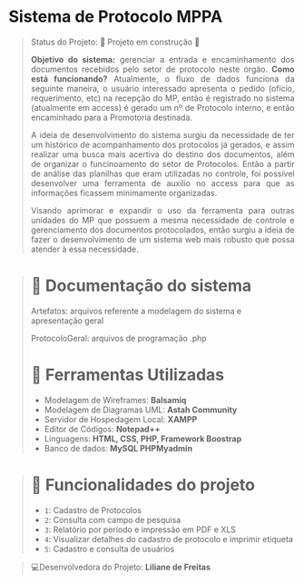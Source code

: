 # Sistema de Protocolo MPPA
> Status do Projeto: :construction: Projeto em construção :construction:
> <p align="justify"><b>Objetivo do sistema:</b> gerenciar a entrada e encaminhamento dos documentos recebidos pelo setor de protocolo neste órgão.
> <b>Como está funcionando?</b> Atualmente, o fluxo de dados funciona da seguinte maneira, o usuário interessado apresenta o pedido (ofício, requerimento, etc) na recepção do MP, então é registrado no sistema (atualmente em access) é gerado um nº de Protocolo interno, e então encaminhado para a Promotoria destinada.</p>
><p align="justify">A ideia de desenvolvimento do sistema surgiu da necessidade de ter um histórico de acompanhamento dos protocolos já gerados, e assim realizar uma busca mais acertiva do destino dos documentos, além de organizar o funcinoamento do setor de Protocolos.
>Então a partir de análise das planilhas que eram utilizadas no controle, foi possível desenvolver uma ferramenta de auxilio no access para que as informações ficassem minimamente organizadas.</p>
><p align="justify">Visando aprimorar e expandir o uso da ferramenta para outras unidades do MP que possuem a mesma necessidade de controle e gerenciamento dos documentos protocolados, então surgiu a ideia de fazer o desenvolvimento de um sistema web mais robusto que possa atender à essa necessidade.</p>

> # :file_folder: Documentação do sistema
><p>Artefatos: arquivos referente a modelagem do sistema e apresentação geral</p>
><p>ProtocoloGeral: arquivos de programação .php</p>
> 
> # :wrench: Ferramentas Utilizadas 
>* Modelagem de Wireframes: <b>Balsamiq</b>
>* Modelagem de Diagramas UML: <b>Astah Community</b>
>* Servidor de Hospedagem Local: <b>XAMPP</b>
>* Editor de Códigos: <b>Notepad++</b>
>* Linguagens: <b>HTML, CSS, PHP, Framework Boostrap</b>
>* Banco de dados: <b>MySQL PHPMyadmin</b>


>  # :hammer: Funcionalidades do projeto
>- `1`: Cadastro de Protocolos
>- `2`: Consulta com campo de pesquisa
>- `3`: Relatório por período e impressão em PDF e XLS
>- `4`: Visualizar detalhes do cadastro de protocolo e imprimir etiqueta
>- `5`: Cadastro e consulta de usuários


>:computer:Desenvolvedora do Projeto: <b>Liliane de Freitas</b>
